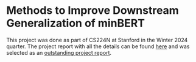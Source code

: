 # Methods to Improve Downstream Generalization of minBERT

This project was done as part of CS224N at Stanford in the Winter 2024 quarter. The project report with all the details can be found [here](https://web.stanford.edu/class/cs224n/final-projects/RamgopalVenkateswaran.pdf) and was selected as an [outstanding project report](https://web.stanford.edu/class/cs224n/project.html).
